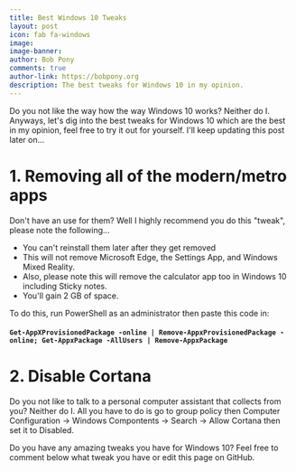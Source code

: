 ```yaml
---
title: Best Windows 10 Tweaks
layout: post
icon: fab fa-windows
image: 
image-banner: 
author: Bob Pony
comments: true
author-link: https://bobpony.org
description: The best tweaks for Windows 10 in my opinion.
---
```

Do you not like the way how the way Windows 10 works? Neither do I. Anyways, let's dig into the best tweaks for Windows 10 which are the best in my opinion, feel free to try it out for yourself. I'll keep updating this post later on...
# 1. Removing all of the modern/metro apps
Don't have an use for them? Well I highly recommend you do this "tweak", please note the following...
- You can't reinstall them later after they get removed
- This will not remove Microsoft Edge, the Settings App, and Windows Mixed Reality.
- Also, please note this will remove the calculator app too in Windows 10 including Sticky notes.
- You'll gain 2 GB of space.

To do this, run PowerShell as an administrator then paste this code in:

#### ```Get-AppXProvisionedPackage -online | Remove-AppxProvisionedPackage -online; Get-AppxPackage -AllUsers | Remove-AppxPackage```
# 2. Disable Cortana
Do you not like to talk to a personal computer assistant that collects from you? Neither do I. All you have to do is go to group policy then Computer Configuration -> Windows Compontents -> Search -> Allow Cortana then set it to Disabled.

Do you have any amazing tweaks you have for Windows 10? Feel free to comment below what tweak you have or edit this page on GitHub.
